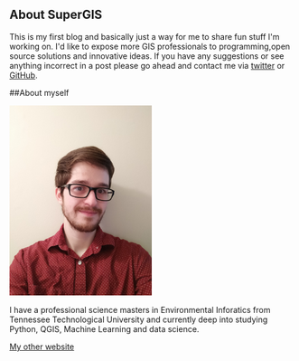 <!--
.. title: About
.. slug: about
.. date: 2017-12-11 21:45:27 UTC
.. tags: 
.. category: 
.. link: 
.. description: 
.. type: text
-->

## About SuperGIS 
This is my first blog and basically just a way for me to share fun stuff I'm working on. I'd like to expose more GIS professionals to programming,open source solutions and innovative ideas. If you have any suggestions or see anything incorrect in a post please go ahead and contact me via [twitter](https://twitter.com/nostodmas) or [GitHub](https://github.com/samdotson1992). 


##About myself

<img src="/assets/images/selfie.jpg" width="50%">

I have a professional science masters in Environmental Inforatics from Tennessee Technological University and currently deep into studying Python, QGIS, Machine Learning and data science. 

[My other website](https://samdotson1992.github.io)





